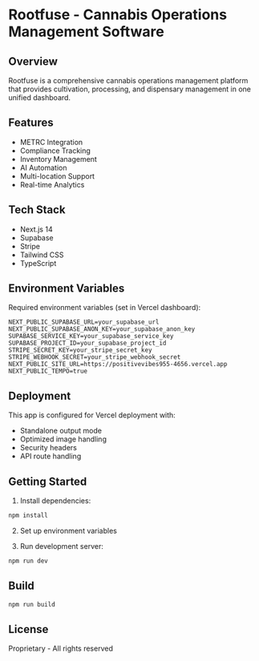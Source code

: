 # Rootfuse - Cannabis Operations Management Software

## Overview
Rootfuse is a comprehensive cannabis operations management platform that provides cultivation, processing, and dispensary management in one unified dashboard.

## Features
- METRC Integration
- Compliance Tracking
- Inventory Management
- AI Automation
- Multi-location Support
- Real-time Analytics

## Tech Stack
- Next.js 14
- Supabase
- Stripe
- Tailwind CSS
- TypeScript

## Environment Variables
Required environment variables (set in Vercel dashboard):

```
NEXT_PUBLIC_SUPABASE_URL=your_supabase_url
NEXT_PUBLIC_SUPABASE_ANON_KEY=your_supabase_anon_key
SUPABASE_SERVICE_KEY=your_supabase_service_key
SUPABASE_PROJECT_ID=your_supabase_project_id
STRIPE_SECRET_KEY=your_stripe_secret_key
STRIPE_WEBHOOK_SECRET=your_stripe_webhook_secret
NEXT_PUBLIC_SITE_URL=https://positivevibes955-4656.vercel.app
NEXT_PUBLIC_TEMPO=true
```

## Deployment
This app is configured for Vercel deployment with:
- Standalone output mode
- Optimized image handling
- Security headers
- API route handling

## Getting Started

1. Install dependencies:
```bash
npm install
```

2. Set up environment variables

3. Run development server:
```bash
npm run dev
```

## Build
```bash
npm run build
```

## License
Proprietary - All rights reserved